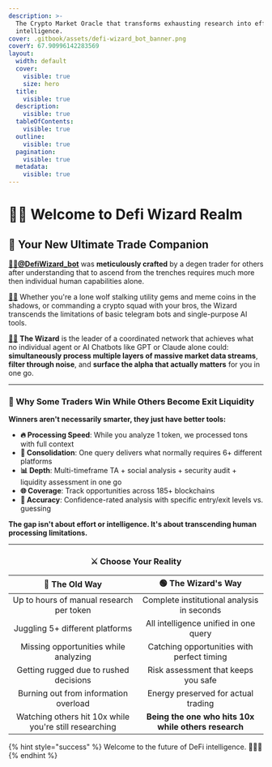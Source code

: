 ```yaml
---
description: >-
  The Crypto Market Oracle that transforms exhausting research into effortless
  intelligence.
cover: .gitbook/assets/defi-wizard_bot_banner.png
coverY: 67.90996142283569
layout:
  width: default
  cover:
    visible: true
    size: hero
  title:
    visible: true
  description:
    visible: true
  tableOfContents:
    visible: true
  outline:
    visible: true
  pagination:
    visible: true
  metadata:
    visible: true
---
```


# 🧙‍♂️ Welcome to Defi Wizard Realm

## 👑 **Your New Ultimate Trade Companion**

[🧙‍♂**@DefiWizard\_bot**](https://t.me/DefiWizard_Bot) was **meticulously crafted** by a degen trader for others after understanding that to ascend from the trenches requires much more then individual human capabilities alone.&#x20;

[🧙‍♂](https://t.me/DefiWizard_Bot)  Whether you're a lone wolf stalking utility gems and meme coins in the shadows, or commanding a crypto squad with your bros, the Wizard transcends the limitations of basic telegram bots and single-purpose AI tools.

[🧙‍♂](https://t.me/DefiWizard_Bot) **The Wizard** is the leader of a coordinated network that achieves what no individual agent or AI Chatbots like GPT or Claude alone could: **simultaneously process multiple layers of massive market data streams**, **filter through noise**, and **surface the alpha that actually matters** for you in one go.

***

### **🧠** Why Some Traders Win While Others Become Exit Liquidity

**Winners aren't necessarily smarter, they just have better tools:**

* **🔥 Processing Speed**: While you analyze 1 token, we processed tons with full context
* **🔗 Consolidation**: One query delivers what normally requires 6+ different platforms
* **📊 Depth**: Multi-timeframe TA + social analysis + security audit + liquidity assessment in one go
* **🌐 Coverage**: Track opportunities across 185+ blockchains&#x20;
* **🎯 Accuracy**: Confidence-rated analysis with specific entry/exit levels vs. guessing

**The gap isn't about effort or intelligence. It's about transcending human processing limitations.**

***

<h3 align="center"><strong>⚔️ Choose Your Reality</strong></h3>

|                     🔴 The Old Way                     |                  🟢 The Wizard's Way                 |
| :----------------------------------------------------: | :--------------------------------------------------: |
|        Up to hours of manual research per token        |      Complete institutional analysis in seconds      |
|             Juggling 5+ different platforms            |         All intelligence unified in one query        |
|          Missing opportunities while analyzing         |      Catching opportunities with perfect timing      |
|         Getting rugged due to rushed decisions         |          Risk assessment that keeps you safe         |
|          Burning out from information overload         |          Energy preserved for actual trading         |
| Watching others hit 10x while you're still researching | **Being the one who hits 10x while others research** |

{% hint style="success" %}
Welcome to the future of DeFi intelligence. 🧙‍♂️✨
{% endhint %}
